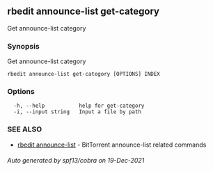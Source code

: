 ## rbedit announce-list get-category

Get announce-list category

### Synopsis


Get announce-list category

```
rbedit announce-list get-category [OPTIONS] INDEX
```

### Options

```
  -h, --help           help for get-category
  -i, --input string   Input a file by path
```

### SEE ALSO

* [rbedit announce-list](rbedit_announce-list.md)	 - BitTorrent announce-list related commands

###### Auto generated by spf13/cobra on 19-Dec-2021
